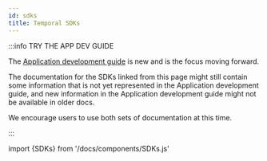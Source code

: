 ```yaml
---
id: sdks
title: Temporal SDKs
---
```


:::info TRY THE APP DEV GUIDE

The [Application development guide](/application-development) is new and is the focus moving forward.

The documentation for the SDKs linked from this page might still contain some information that is not yet represented in the Application development guide, and new information in the Application development guide might not be available in older docs.

We encourage users to use both sets of documentation at this time.

:::

import {SDKs} from '/docs/components/SDKs.js'

<SDKs/>
